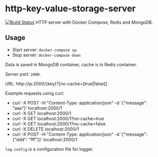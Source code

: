 # http-key-value-storage-server
[![Build Status](https://travis-ci.org/ekirillm/http-server-CI.svg?branch=master)](https://travis-ci.org/ekirillm/http-server-CI)
HTTP server with Docker Compose, Redis and MongoDB. 
## Usage
* Start server: `docker-compose up`
* Stop server: `docker-compose down`

Data is saved in MongoDB container, cache is in Redis container.

Server port: `2000`.

URL: http://ip:2000/{key}?[no-cache=[true|false]]

Example requests using curl: 
* curl -X POST -H "Content-Type: application/json" -d '{"message": "aaa"}' localhost:2000/1
* curl -X GET localhost:2000/1
* curl -X GET localhost:2000/1?no-cache=true
* curl -X GET localhost:2000/1?no-cache=false
* curl -X DELETE localhost:2000/1
* curl -X POST -H "Content-Type: application/json" -d '{"message": {"ddd": "fff"}}' localhost:2000/1

`log.config` is a configuration file for logger.